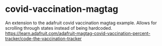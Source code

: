 # covid-vaccination-magtag
An extension to the adafruit covid vaccination magtag example. Allows for scrolling through states instead of being hardcoded. https://learn.adafruit.com/adafruit-magtag-covid-vaccination-percent-tracker/code-the-vaccination-tracker
